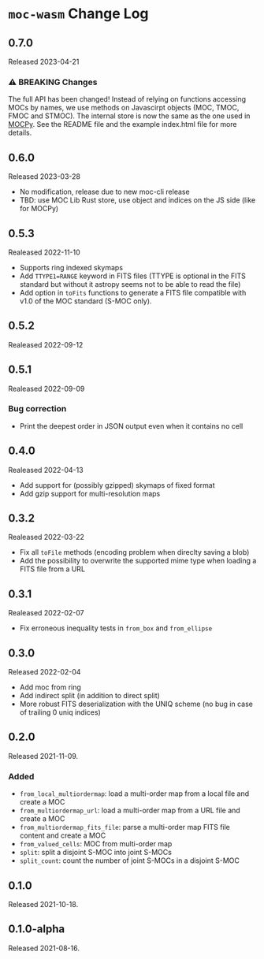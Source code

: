 # `moc-wasm` Change Log

## 0.7.0

Released 2023-04-21

### ⚠️ BREAKING Changes

The full API has been changed! 
Instead of relying on functions accessing MOCs by names,
we use methods on Javascirpt objects (MOC, TMOC, FMOC and STMOC). 
The internal store is now the same as the one used in [MOCPy](https://github.com/cds-astro/mocpy/).
See the README file and the example index.html file for more details.


## 0.6.0

Released 2023-03-28

* No modification, release due to new moc-cli release
* TBD: use MOC Lib Rust store, use object and indices on the JS side (like for MOCPy) 


## 0.5.3

Realeased 2022-11-10

* Supports ring indexed skymaps
* Add `TTYPE1=RANGE` keyword in FITS files (TTYPE is optional in the FITS standard but without
  it astropy seems not to be able to read the file)
* Add option in `toFits` functions to generate a FITS file compatible with v1.0
  of the MOC standard (S-MOC only).


## 0.5.2

Realeased 2022-09-12


## 0.5.1

Realeased 2022-09-09

### Bug correction

* Print the deepest order in JSON output even when it contains no cell


## 0.4.0

Realeased 2022-04-13

* Add support for (possibly gzipped) skymaps of fixed format
* Add gzip support for multi-resolution maps


## 0.3.2

Realeased 2022-03-22

* Fix all `toFile` methods (encoding problem when direclty saving a blob) 
* Add the possibility to overwrite the supported mime type when loading a FITS file from a URL  

## 0.3.1

Realeased 2022-02-07

* Fix erroneous inequality tests in `from_box` and `from_ellipse`


## 0.3.0

Released 2022-02-04

* Add moc from ring
* Add indirect split (in addition to direct split)
* More robust FITS deserialization with the UNIQ scheme (no bug in case of trailing 0 uniq indices)


## 0.2.0

Released 2021-11-09.

### Added

* `from_local_multiordermap`: load a multi-order map from a local file and create a MOC
* `from_multiordermap_url`: load a multi-order map from a URL file and create a MOC
* `from_multiordermap_fits_file`:  parse a multi-order map FITS file content and create a MOC
* `from_valued_cells`: MOC from multi-order map
* `split`: split a disjoint S-MOC into joint S-MOCs
* `split_count`: count the number of joint S-MOCs in a disjoint S-MOC


## 0.1.0

Released 2021-10-18.

## 0.1.0-alpha

Released 2021-08-16.

